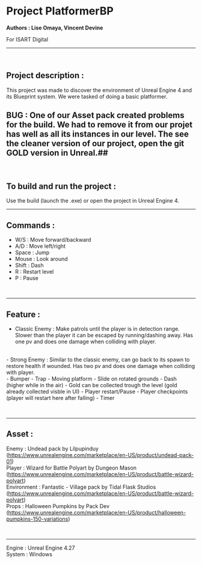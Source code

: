 # Project PlatformerBP

**Authors : Lise Omaya, Vincent Devine**

For ISART Digital

<hr /><br />

## **Project description :**
This project was made to discover the environment of Unreal Engine 4 and its Blueprint system. We were tasked of doing a basic platformer. <br />

## **BUG : One of our Asset pack created problems for the build. We had to remove it from our projet has well as all its instances in our level. The see the cleaner version of our project, open the git GOLD version in Unreal.##**
<br />

## **To build and run the project :** 
Use the build (launch the .exe) or open the project in Unreal Engine 4.
<br /><hr />

## **Commands :**
- W/S : Move forward/backward
- A/D : Move left/right
- Space : Jump
- Mouse : Look around
- Shift : Dash
- R : Restart level 
- P : Pause 

<br /><hr />

## **Feature :**
- Classic Enemy : Make patrols until the player is in detection range. Slower than the player it can be escaped by running/dashing away. Has one pv and does one damage when colliding with player.
<br />
- Strong Enemy : Similar to the classic enemy, can go back to its spawn to restore health if wounded. Has two pv and does one damage when colliding with player.

<br />
- Bumper
- Trap
- Moving platform
- Slide on rotated grounds
- Dash (higher while in the air)
- Gold can be collected trough the level (gold already collected visble in UI)
- Player restart/Pause
- Player checkpoints (player will restart here after falling)
- Timer 


<br /><hr />
## **Asset :**
Enemy : Undead pack by Lilpupinduy (https://www.unrealengine.com/marketplace/en-US/product/undead-pack-01) <br/>
Player : Wizard for Battle Polyart by Dungeon Mason (https://www.unrealengine.com/marketplace/en-US/product/battle-wizard-polyart) <br/>
Environment : Fantastic - Village pack by Tidal Flask Studios (https://www.unrealengine.com/marketplace/en-US/product/battle-wizard-polyart) <br/>
Props : Halloween Pumpkins by Pack Dev (https://www.unrealengine.com/marketplace/en-US/product/halloween-pumpkins-150-variations)

<br /><hr />

Engine : Unreal Engine 4.27 <br />
System : Windows
